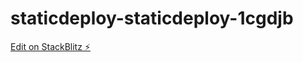 # staticdeploy-staticdeploy-1cgdjb

[Edit on StackBlitz ⚡️](https://stackblitz.com/edit/staticdeploy-staticdeploy-1cgdjb)